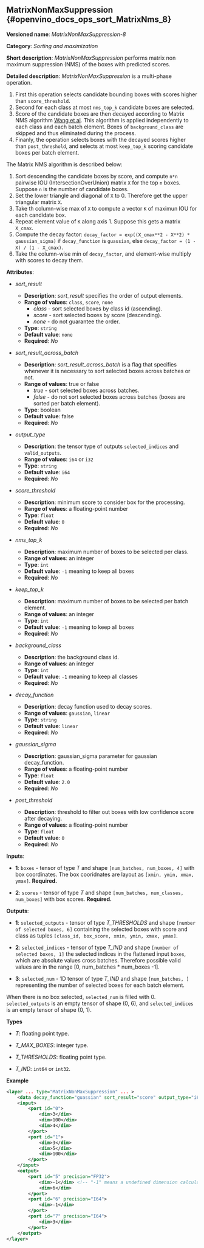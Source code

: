 ##  MatrixNonMaxSuppression<a name="MatrixNonMaxSuppression"></a> {#openvino_docs_ops_sort_MatrixNms_8}

**Versioned name**: *MatrixNonMaxSuppression-8*

**Category**: *Sorting and maximization*

**Short description**: *MatrixNonMaxSuppression* performs matrix non maximum suppression (NMS) of the boxes with predicted scores.

**Detailed description**: *MatrixNonMaxSuppression* is a multi-phase operation.

1. First this operation selects candidate bounding boxes with scores higher than `score_threshold`.
2. Second for each class at most `nms_top_k` candidate boxes are selected.
3. Score of the candidate boxes are then decayed according to Matrix NMS algorithm [Wang et al](https://arxiv.org/abs/2003.10152.pdf). This algorithm is applied independently to each class and each batch element. Boxes of `background_class` are skipped and thus eliminated during the process.
4. Finanly, the operation selects boxes with the decayed scores higher than `post_threshold`, and selects at most `keep_top_k` scoring candidate boxes per batch element.

The Matrix NMS algorithm is described below:
1.  Sort descending the candidate boxes by score, and compute `n*n` pairwise IOU (IntersectionOverUnion) matrix `X` for the top `n` boxes. Suppose `n` is the number of candidate boxes.
2.  Set the lower triangle and diagonal of `X` to 0. Therefore get the upper triangular matrix `X`.
3.  Take th column-wise max of `X` to compute a vector `K` of maximun IOU for each candidate box.
4.  Repeat element value of `K` along axis 1. Suppose this gets a matrix `X_cmax`.
5.  Compute the decay factor: `decay_factor = exp((X_cmax**2 - X**2) * gaussian_sigma)` if `decay_function` is `guassian`, else `decay_factor = (1 - X) / (1 - X_cmax)`.
6.  Take the column-wise min of `decay_factor`, and element-wise multiply with scores to decay them.

**Attributes**:

* *sort_result*

  * **Description**: *sort_result* specifies the order of output elements.
  * **Range of values**: `class`, `score`, `none`
    * *class* - sort selected boxes by class id (ascending).
    * *score* - sort selected boxes by score (descending).
    * *none* - do not guarantee the order.
  * **Type**: `string`
  * **Default value**: `none`
  * **Required**: *No*

* *sort_result_across_batch*

  * **Description**: *sort_result_across_batch* is a flag that specifies whenever it is necessary to sort selected boxes across batches or not.
  * **Range of values**: true or false
    * *true* - sort selected boxes across batches.
    * *false* - do not sort selected boxes across batches (boxes are sorted per batch element).
  * **Type**: boolean
  * **Default value**: false
  * **Required**: *No*

* *output_type*

  * **Description**: the tensor type of outputs `selected_indices` and `valid_outputs`.
  * **Range of values**: `i64` or `i32`
  * **Type**: `string`
  * **Default value**: `i64`
  * **Required**: *No*

* *score_threshold*

  * **Description**: minimum score to consider box for the processing.
  * **Range of values**: a floating-point number
  * **Type**: `float`
  * **Default value**: `0`
  * **Required**: *No*

* *nms_top_k*

  * **Description**: maximum number of boxes to be selected per class.
  * **Range of values**: an integer
  * **Type**: `int`
  * **Default value**: `-1` meaning to keep all boxes
  * **Required**: *No*

* *keep_top_k*

  * **Description**: maximum number of boxes to be selected per batch element.
  * **Range of values**: an integer
  * **Type**: `int`
  * **Default value**: `-1` meaning to keep all boxes
  * **Required**: *No*

* *background_class*

  * **Description**: the background class id.
  * **Range of values**: an integer
  * **Type**: `int`
  * **Default value**: `-1` meaning to keep all classes
  * **Required**: *No*

* *decay_function*

  * **Description**: decay function used to decay scores.
  * **Range of values**: `gaussian`, `linear`
  * **Type**: `string`
  * **Default value**: `linear`
  * **Required**: *No*

* *gaussian_sigma*

  * **Description**: gaussian_sigma parameter for gaussian decay_function.
  * **Range of values**: a floating-point number
  * **Type**: `float`
  * **Default value**: `2.0`
  * **Required**: *No*

* *post_threshold*

  * **Description**: threshold to filter out boxes with low confidence score after decaying.
  * **Range of values**: a floating-point number
  * **Type**: `float`
  * **Default value**: `0`
  * **Required**: *No*

**Inputs**:

*   **1**: `boxes` - tensor of type *T* and shape `[num_batches, num_boxes, 4]` with box coordinates. The box cooridnates are layout as `[xmin, ymin, xmax, ymax]`. **Required.**

*   **2**: `scores` - tensor of type *T* and shape `[num_batches, num_classes, num_boxes]` with box scores. **Required.**

**Outputs**:

*   **1**: `selected_outputs` - tensor of type *T_THRESHOLDS* and shape `[number of selected boxes, 6]` containing the selected boxes with score and class as tuples `[class_id, box_score, xmin, ymin, xmax, ymax]`.

*   **2**: `selected_indices` - tensor of type *T_IND* and shape `[number of selected boxes, 1]` the selected indices in the flattened input `boxes`, which are absolute values cross batches. Therefore possible valid values are in the range [0, num_batches * num_boxes -1].

*   **3**: `selected_num` - 1D tensor of type *T_IND* and shape `[num_batches, ]` representing the number of selected boxes for each batch element.

When there is no box selected, `selected_num` is filled with 0. `selected_outputs` is an empty tensor of shape (0, 6), and `selected_indices` is an empty tensor of shape (0, 1).

**Types**

* *T*: floating point type.

* *T_MAX_BOXES*: integer type.

* *T_THRESHOLDS*: floating point type.

* *T_IND*: `int64` or `int32`.

**Example**

```xml
<layer ... type="MatrixNonMaxSuppression" ... >
    <data decay_function="guassian" sort_result="score" output_type="i64"/>
    <input>
        <port id="0">
            <dim>3</dim>
            <dim>100</dim>
            <dim>4</dim>
        </port>
        <port id="1">
            <dim>3</dim>
            <dim>5</dim>
            <dim>100</dim>
        </port>
    </input>
    <output>
        <port id="5" precision="FP32">
            <dim>-1</dim> <!-- "-1" means a undefined dimension calculated during the model inference -->
            <dim>6</dim>
        </port>
        <port id="6" precision="I64">
            <dim>-1</dim>
        </port>
        <port id="7" precision="I64">
            <dim>3</dim>
        </port>
    </output>
</layer>
```
